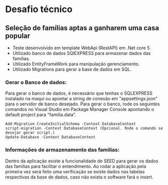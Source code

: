 # Desafio técnico
## Seleção de famílias aptas a ganharem uma casa popular

- Teste desenvolvido em template WebApi (RestAPI) em .Net core 5.
- Utilizado banco de dados SQlEXPRESS para armazenar dados das familias.
- Utilizado EntityFrameWork para manipulação gerenciamento. 
- Utilizado Migrations para gerar a base de dados em SQL.
### Gerar o Banco de dados:
 Para gerar o banco de dados, é necessário que tenhas o SQLEXPRESS instalado na maqui ou apontar a string de conexão em "appsettings.json" para o servidor de banco desejado.
 Para gerar o banco, rode os seguintes comandos no Visual Studio em Package Manager Console apontando o default project para "familia.data".


	Add-Migration CreateInitialSchema -Context DatabaseContext
	script-migration -Context DatabaseContext (Opcional. Rode o comando se desejar gerar script.)
	Update-Database -Context DatabaseContext

### Informações de armazenamento das familias:
Dentro da aplicação existe a funcionalidade de SEED para gerar os dados das familias para facilitar o entendimento.
Ao rodar a aplicação pela primeira vez será feito uma verificação se existe dados nas tabelas respectivas da base de dados, caso não exista o software fará o insert.


